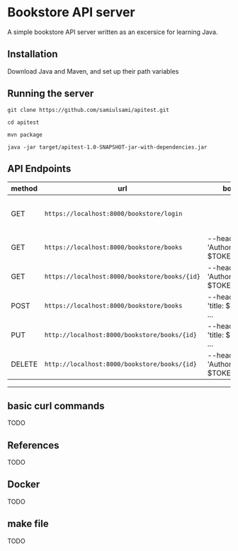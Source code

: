 # Bookstore API server

A simple bookstore API server written as an excersice for learning Java.

## Installation

Download Java and Maven, and set up their path variables

## Running the server

`git clone https://github.com/samiulsami/apitest.git`

`cd apitest`

`mvn package`

`java -jar target/apitest-1.0-SNAPSHOT-jar-with-dependencies.jar`


## API Endpoints

|method|url|body|actions|
|---|---|---|---|
|GET|`https://localhost:8000/bookstore/login`||--header 'Authorization: Basic c2FtaToxMjM0'|returns a JWT token $TOKEN
|GET|`https://localhost:8000/bookstore/books`|--header 'Authorization: $TOKEN'|returns all books|
|GET|`https://localhost:8000/bookstore/books/{id}`|--header 'Authorization: $TOKEN'|returns book with given id|
|POST|`https://localhost:8000/bookstore/books`|--header 'title: $TITLE' ...| adds a book|
|PUT|`http://localhost:8000/bookstore/books/{id}`|--header 'title: $TITLE' ...|updates book with given id|
|DELETE|`http://localhost:8000/bookstore/books/{id}`|--header 'Authorization: $TOKEN'|deletes book with given id|

---

## basic curl commands

TODO

## References

TODO


## Docker

TODO


## make file
TODO